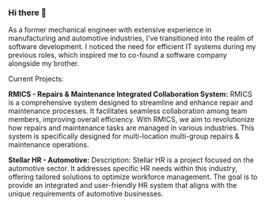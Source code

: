 ### Hi there 👋

As a former mechanical engineer with extensive experience in manufacturing and automotive industries, I've transitioned into the realm of software development. I noticed the need for efficient IT systems during my previous roles, which inspired me to co-found a software company alongside my brother.

Current Projects:

**RMICS - Repairs & Maintenance Integrated Collaboration System:** RMICS is a comprehensive system designed to streamline and enhance repair and maintenance processes. It facilitates seamless collaboration among team members, improving overall efficiency. With RMICS, we aim to revolutionize how repairs and maintenance tasks are managed in various industries. This system is specifically designed for multi-location multi-group repairs & maintenance operations.

**Stellar HR - Automotive:**
Description: Stellar HR is a project focused on the automotive sector. It addresses specific HR needs within this industry, offering tailored solutions to optimize workforce management. The goal is to provide an integrated and user-friendly HR system that aligns with the unique requirements of automotive businesses.
